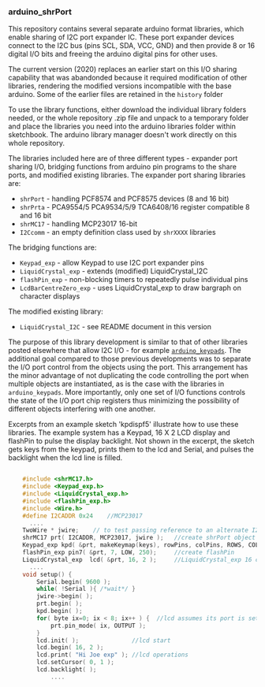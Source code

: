 ### arduino_shrPort

This repository contains several separate arduino format libraries, which enable
sharing of I2C port expander IC. These port expander devices connect to the I2C
bus (pins SCL, SDA, VCC, GND) and then provide 8 or 16 digital I/O bits and 
freeing the arduino digital pins for other uses.

The current version (2020) replaces an earlier start on this I/O sharing capability
that was abandonded because it required modification of other libraries, rendering
the modified versions incompatible with the base arduino. Some of the earlier files
are retained in the `history` folder

To use the library functions, either download the individual library folders 
needed, or the whole repository .zip file and unpack to a temporary folder and
place the libraries you need into the arduino libraries folder within sketchbook.
The arduino library manager doesn't work directly on this whole repository.

The libraries included here are of three different types - expander port sharing
I/O, bridging functions from arduino pin programs to the share ports, and
modified existing libraries. The expander port sharing libraries are:

* `shrPort` - handling PCF8574 and PCF8575 devices (8 and 16 bit)
* `shrPrta` - PCA9554/5 PCA9534/5/9 TCA6408/16 register compatible 8 and 16 bit 
* `shrMC17` - handling MCP23017 16-bit
* `I2Ccomm` - an empty definition class used by `shrXXXX` libraries

The bridging functions are:

* `Keypad_exp` - allow Keypad to use I2C port expander pins
* `LiquidCrystal_exp` - extends (modified) LiquidCrystal_I2C
* `flashPin_exp` - non-blocking timers to repeatedly pulse individual pins
* `LcdBarCentreZero_exp` - uses LiquidCrystal_exp to draw bargraph on character displays

The modified existing library:

* `LiquidCrystal_I2C` - see README document in this version

The purpose of this library development is similar to that of other libraries posted
 elsewhere that allow I2C I/O  - for example
 [`arduino_keypads`](https://github.com/joeyoung/arduino_keypads). The additional goal
compared to those previous developments was to separate the I/O port control from
the objects using the port. This arrangement has the minor advantage of not duplicating
the code controlling the port when multiple objects are instantiated, as is the case
with the libraries in `arduino_keypads`. More importantly, only one set of I/O
functions controls the state of the I/O port chip registers thus minimizing the
possibility of different objects interfering with one another.

Excerpts from an example sketch 'kpdispf5' illustrate how to use these libraries. 
The example system has a Keypad, 16 X 2 LCD display and flashPin to pulse the
display backlight. Not shown in the excerpt, the sketch gets keys from the keypad,
prints them to the lcd and Serial, and pulses the backlight when the lcd line is filled.

``` C++

    #include <shrMC17.h> 
    #include <Keypad_exp.h>
    #include <LiquidCrystal_exp.h>
    #include <flashPin_exp.h>
    #include <Wire.h>
    #define I2CADDR 0x24    //MCP23017
      ....
    TwoWire * jwire;    // to test passing reference to an alternate I2C port (MKR ZERO, eg)
    shrMC17 prt( I2CADDR, MCP23017, jwire );   //create shrPort object with MCP expander
    Keypad_exp kpd( &prt, makeKeymap(keys), rowPins, colPins, ROWS, COLS); //Keypad initializers
    flashPin_exp pin7( &prt, 7, LOW, 250);     //create flashPin                
    LiquidCrystal_exp  lcd( &prt, 16, 2 );     //LiquidCrystal_exp 16 col, 2 rows
      ....
	void setup() {
		Serial.begin( 9600 );
		while( !Serial ){ /*wait*/ }
		jwire->begin( );
		prt.begin( );
		kpd.begin( );
		for( byte ix=0; ix < 8; ix++ ) {  //lcd assumes its port is set to output
			prt.pin_mode( ix, OUTPUT );
		}
		lcd.init( );               //lcd start
		lcd.begin( 16, 2 );			
		lcd.print( "Hi Joe exp" ); //lcd operations
		lcd.setCursor( 0, 1 );
		lcd.backlight( );
			....
```



